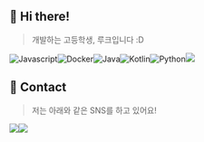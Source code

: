 ## 🌠 Hi there!
> 개발하는 고등학생, 루크입니다 :D

<img alt="Javascript" src="https://img.shields.io/badge/Javascript-ffb13b?style=for-the-badge&logo=javascript&logoColor=white"><img alt="Docker" src="https://img.shields.io/badge/docker-%230db7ed.svg?style=for-the-badge&logo=docker&logoColor=white"/><img alt="Java" src="https://img.shields.io/badge/java-%23ED8B00.svg?style=for-the-badge&logo=java&logoColor=white"/><img alt="Kotlin" src="https://img.shields.io/badge/kotlin-%230095D5.svg?style=for-the-badge&logo=kotlin&logoColor=white"/><img alt="Python" src="https://img.shields.io/badge/Python-3766AB?style=for-the-badge&logo=Python&logoColor=white"/><img src="https://img.shields.io/badge/Ubuntu-E95420?style=for-the-badge&logo=Ubuntu&logoColor=white">

## 👋 Contact
> 저는 아래와 같은 SNS를 하고 있어요!
> 
<a href="https://blog.yclk.me/"><img src="https://img.shields.io/badge/Blog-313131?style=for-the-badge&logo=Tistory&logoColor=white&link=https://blog.yclk.me"/></a><!--<a href="https://www.instagram.com/luke0619_/"><img src="https://img.shields.io/badge/Instagram-E4405F?style=for-the-badge&logo=Instagram&logoColor=white&link=https://www.instagram.com/luke0619_/"/>--></a><a href="mailto:contact.yclk@gmail.com"><img src="https://img.shields.io/badge/contact.yclk@gmail.com-d14836?style=for-the-badge&logo=Gmail&logoColor=white&link=contact.yclk@gmail.com"/></a>

<!--
**YCLK/YCLK** is a ✨ _special_ ✨ repository because its `README.md` (this file) appears on your GitHub profile.

Here are some ideas to get you started:

- 🔭 I’m currently working on ...
- 🌱 I’m currently learning ...
- 👯 I’m looking to collaborate on ...
- 🤔 I’m looking for help with ...
- 💬 Ask me about ...
- 📫 How to reach me: ...
- 😄 Pronouns: ...
- ⚡ Fun fact: ...
-->
